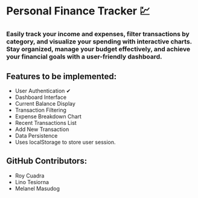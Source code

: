 # Personal Finance Tracker 💹

### Easily track your income and expenses, filter transactions by category, and visualize your spending with interactive charts. Stay organized, manage your budget effectively, and achieve your financial goals with a user-friendly dashboard.

## Features to be implemented: 
-  User Authentication ✔
-  Dashboard Interface
-  Current Balance Display
-  Transaction Filtering
-  Expense Breakdown Chart
-  Recent Transactions List
-  Add New Transaction
-  Data Persistence
-  Uses localStorage to store user session.

## GitHub Contributors:

- Roy Cuadra
- Lino Tesiorna
- Melanel Masudog
